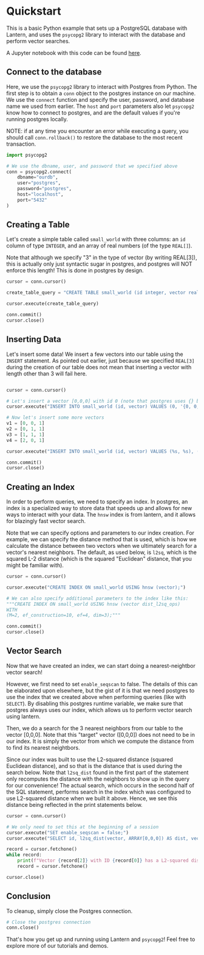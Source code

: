 # Quickstart

This is a basic Python example that sets up a PostgreSQL database with Lantern, and uses the `psycopg2` library to interact with the database and perform vector searches.

A Jupyter notebook with this code can be found [here](https://github.com/lanterndata/examples/blob/main/jupyter-notebooks/Lantern_Quickstart_with_psycopg2.ipynb).

## Connect to the database

Here, we use the `psycopg2` library to interact with Postgres from Python. The first step is to obtain a `conn` object to the postgres instance on our machine. We use the `connect` function and specify the user, password, and database name we used from earlier. The `host` and `port` parameters also let `psycopg2` know how to connect to postgres, and are the default values if you're running postgres locally.

NOTE: if at any time you encounter an error while executing a query, you should call `conn.rollback()` to restore the database to the most recent transaction.

```python
import psycopg2

# We use the dbname, user, and password that we specified above
conn = psycopg2.connect(
    dbname="ourdb",
    user="postgres",
    password="postgres",
    host="localhost",
    port="5432"
)
```

## Creating a Table

Let's create a simple table called `small_world` with three columns: an `id` column of type `INTEGER`, and an array of real numbers (of the type `REAL[]`).

Note that although we specify "3" in the type of vector (by writing REAL[3]), this is actually only just syntactic sugar in postgres, and postgres will NOT enforce this length! This is done in postgres by design.

```python
cursor = conn.cursor()

create_table_query = "CREATE TABLE small_world (id integer, vector real[3]);"

cursor.execute(create_table_query)

conn.commit()
cursor.close()
```

## Inserting Data

Let's insert some data! We insert a few vectors into our table using the `INSERT` statement. As pointed out earlier, just because we specified `REAL[3]` during the creation of our table does not mean that inserting a vector with length other than 3 will fail here.

```python

cursor = conn.cursor()

# Let's insert a vector [0,0,0] with id 0 (note that postgres uses {} braces)
cursor.execute("INSERT INTO small_world (id, vector) VALUES (0, '{0, 0, 0}');")

# Now let's insert some more vectors
v1 = [0, 0, 1]
v2 = [0, 1, 1]
v3 = [1, 1, 1]
v4 = [2, 0, 1]

cursor.execute("INSERT INTO small_world (id, vector) VALUES (%s, %s), (%s, %s), (%s, %s), (%s, %s);", (1, v1, 2, v2, 3, v3, 4, v4))

conn.commit()
cursor.close()
```

## Creating an Index

In order to perform queries, we need to specify an index. In postgres, an index is a specialized way to store data that speeds up and allows for new ways to interact with your data. The `hnsw` index is from lantern, and it allows for blazingly fast vector search.

Note that we can specify options and parameters to our index creation. For example, we can specify the distance method that is used, which is how we calculate the distance between two vectors when we ultimately search for a vector's nearest neighbors. The default, as used below, is `l2sq`, which is the squared L-2 distance (which is the squared "Euclidean" distance, that you might be familiar with).

```python
cursor = conn.cursor()

cursor.execute("CREATE INDEX ON small_world USING hnsw (vector);")

# We can also specify additional parameters to the index like this:
"""CREATE INDEX ON small_world USING hnsw (vector dist_l2sq_ops)
WITH
(M=2, ef_construction=10, ef=4, dim=3);"""

conn.commit()
cursor.close()
```

## Vector Search

Now that we have created an index, we can start doing a nearest-neightbor vector search!

However, we first need to set `enable_seqscan` to false. The details of this can be elaborated upon elsewhere, but the gist of it is that we need postgres to use the index that we created above when performing queries (like with `SELECT`). By disabling this postgres runtime variable, we make sure that postgres always uses our index, which allows us to perform vector search using lantern.

Then, we do a search for the 3 nearest neighbors from our table to the vector [0,0,0]. Note that this "target" vector ([0,0,0]) does not need to be in our index. It is simply the vector from which we compute the distance from to find its nearest neightbors.

Since our index was built to use the L2-squared distance (squared Euclidean distance), and so that is the distance that is used during the search below. Note that `l2sq_dist` found in the first part of the statement only recomputes the distance with the neighbors to show up in the query for our convenience! The actual search, which occurs in the second half of the SQL statement, performs search in the index which was configured to use L2-squared distance when we built it above. Hence, we see this distance being reflected in the print statements below.

```python
cursor = conn.cursor()

# We only need to set this at the beginning of a session
cursor.execute("SET enable_seqscan = false;")
cursor.execute("SELECT id, l2sq_dist(vector, ARRAY[0,0,0]) AS dist, vector FROM small_world ORDER BY vector <-> ARRAY[0,0,0] LIMIT 3;")

record = cursor.fetchone()
while record:
    print(f"Vector {record[2]} with ID {record[0]} has a L2-squared distance of {record[1]} from [0,0,0]")
    record = cursor.fetchone()

cursor.close()
```

## Conclusion

To cleanup, simply close the Postgres connection.

```python
# Close the postgres connection
conn.close()
```

That's how you get up and running using Lantern and `psycopg2`! Feel free to explore more of our tutorials and demos.
